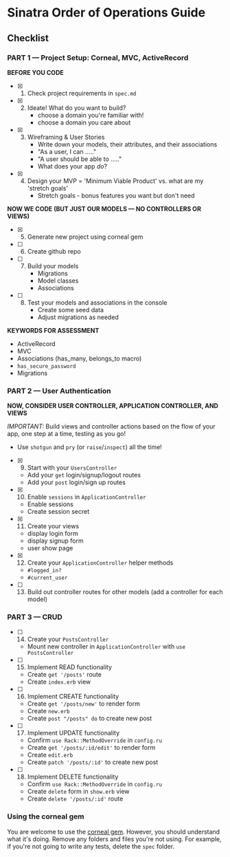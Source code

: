 # Sinatra Order of Operations Guide

## Checklist

### PART 1 — Project Setup: Corneal, MVC, ActiveRecord

**BEFORE YOU CODE**
- [x] 1. Check project requirements in `spec.md`
- [x] 2. Ideate!  What do you want to build?
      - choose a domain you're familiar with!
      - choose a domain you care about
- [x] 3. Wireframing & User Stories
      - Write down your models, their attributes, and their associations
      - "As a user, I can ....."
      - "A user should be able to ....."
      - What does your app _do_?
- [x] 4. Design your MVP = 'Minimum Viable Product' vs. what are my 'stretch goals'
      - Stretch goals - bonus features you want but don't need

**NOW WE CODE (BUT JUST OUR MODELS — NO CONTROLLERS OR VIEWS)**

- [x] 5. Generate new project using corneal gem
- [ ] 6. Create github repo
- [ ] 7. Build your models
      - Migrations
      - Model classes
      - Associations
- [ ] 8. Test your models and associations in the console
      - Create some seed data
      - Adjust migrations as needed

**KEYWORDS FOR ASSESSMENT**
- ActiveRecord
- MVC
- Associations (has_many, belongs_to macro)
- `has_secure_password`
- Migrations











### PART 2 — User Authentication

**NOW, CONSIDER USER CONTROLLER, APPLICATION CONTROLLER, AND VIEWS**

*IMPORTANT:* Build views and controller actions based on the flow of your app, one step at a time, testing as you go!
  - Use `shotgun` and `pry` (or `raise`/`inspect`) all the time!

- [x] 9. Start with your `UsersController`
  - Add your `get` login/signup/logout routes
  - Add your `post` login/sign up routes

- [x] 10. Enable `sessions` in `ApplicationController`
  - Enable sessions
  - Create session secret

- [x] 11. Create your views
  - display login form
  - display signup form
  - user show page

- [x] 12. Create your `ApplicationController` helper methods
  - `#logged_in?`
  - `#current_user`

- [ ] 13. Build out controller routes for other models (add a controller for each model)

### PART 3 — CRUD

- [ ] 14. Create your `PostsController`
  - Mount new controller in `ApplicationController` with `use PostsController`

- [ ] 15. Implement READ functionality
  - Create `get '/posts'` route
  - Create `index.erb` view

- [ ] 16. Implement CREATE functionality
  - Create `get '/posts/new'` to render form
  - Create `new.erb`
  - Create `post "/posts" do` to create new post

- [ ] 17. Implement UPDATE functionality
  - Confirm `use Rack::MethodOverride` in `config.ru`
  - Create `get '/posts/:id/edit'` to render form
  - Create `edit.erb`
  - Create `patch '/posts/:id'` to create new post

- [ ] 18. Implement DELETE functionality
  - Confirm `use Rack::MethodOverride` in `config.ru`
  - Create `delete` form in `show.erb` view
  - Create `delete '/posts/:id'` route


### Using the corneal gem

You are welcome to use the [corneal gem].  However, you should understand what it's doing.  Remove any folders and files you're not using.  For example, if you're not going to write any tests, delete the `spec` folder.

[corneal gem]:https://github.com/thebrianemory/corneal
